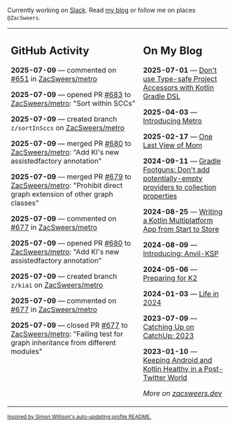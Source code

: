 Currently working on [Slack](https://slack.com/). Read [my blog](https://zacsweers.dev/) or follow me on places `@ZacSweers`.

<table><tr><td valign="top" width="60%">

## GitHub Activity
<!-- githubActivity starts -->
**2025-07-09** — commented on [#651](https://github.com/ZacSweers/metro/issues/651#issuecomment-3053187847) in [ZacSweers/metro](https://github.com/ZacSweers/metro)

**2025-07-09** — opened PR [#683](https://github.com/ZacSweers/metro/pull/683) to [ZacSweers/metro](https://github.com/ZacSweers/metro): "Sort within SCCs"

**2025-07-09** — created branch `z/sortInSccs` on [ZacSweers/metro](https://github.com/ZacSweers/metro)

**2025-07-09** — merged PR [#680](https://github.com/ZacSweers/metro/pull/680) to [ZacSweers/metro](https://github.com/ZacSweers/metro): "Add KI's new assistedfactory annotation"

**2025-07-09** — merged PR [#679](https://github.com/ZacSweers/metro/pull/679) to [ZacSweers/metro](https://github.com/ZacSweers/metro): "Prohibit direct graph extension of other graph classes"

**2025-07-09** — commented on [#677](https://github.com/ZacSweers/metro/pull/677#issuecomment-3051036933) in [ZacSweers/metro](https://github.com/ZacSweers/metro)

**2025-07-09** — opened PR [#680](https://github.com/ZacSweers/metro/pull/680) to [ZacSweers/metro](https://github.com/ZacSweers/metro): "Add KI's new assistedfactory annotation"

**2025-07-09** — created branch `z/kiai` on [ZacSweers/metro](https://github.com/ZacSweers/metro)

**2025-07-09** — commented on [#677](https://github.com/ZacSweers/metro/pull/677#issuecomment-3051031162) in [ZacSweers/metro](https://github.com/ZacSweers/metro)

**2025-07-09** — closed PR [#677](https://github.com/ZacSweers/metro/pull/677) to [ZacSweers/metro](https://github.com/ZacSweers/metro): "Failing test for graph inheritance from different modules"
<!-- githubActivity ends -->
</td><td valign="top" width="40%">

## On My Blog
<!-- blog starts -->
**2025-07-01** — [Don't use Type-safe Project Accessors with Kotlin Gradle DSL](https://www.zacsweers.dev/dont-use-type-safe-project-accessors-with-kotlin-gradle-dsl/)

**2025-04-03** — [Introducing Metro](https://www.zacsweers.dev/introducing-metro/)

**2025-02-17** — [One Last View of Mom](https://www.zacsweers.dev/one-last-view-of-mom/)

**2024-09-11** — [Gradle Footguns: Don't add potentially-empty providers to collection properties](https://www.zacsweers.dev/gradle-footgun-adding-empty-providers-to-collection-properties/)

**2024-08-25** — [Writing a Kotlin Multiplatform App from Start to Store](https://www.zacsweers.dev/writing-a-kotlin-multiplatform-app-from-start-to-store/)

**2024-08-09** — [Introducing: Anvil-KSP](https://www.zacsweers.dev/introducing-anvil-ksp/)

**2024-05-06** — [Preparing for K2](https://www.zacsweers.dev/preparing-for-k2/)

**2024-01-03** — [Life in 2024](https://www.zacsweers.dev/life-in-2024/)

**2023-07-09** — [Catching Up on CatchUp: 2023](https://www.zacsweers.dev/catching-up-on-catchup-2023/)

**2023-01-10** — [Keeping Android and Kotlin Healthy in a Post-Twitter World](https://www.zacsweers.dev/keeping-android-healthy/)
<!-- blog ends -->
_More on [zacsweers.dev](https://zacsweers.dev/)_
</td></tr></table>

<sub><a href="https://simonwillison.net/2020/Jul/10/self-updating-profile-readme/">Inspired by Simon Willison's auto-updating profile README.</a></sub>